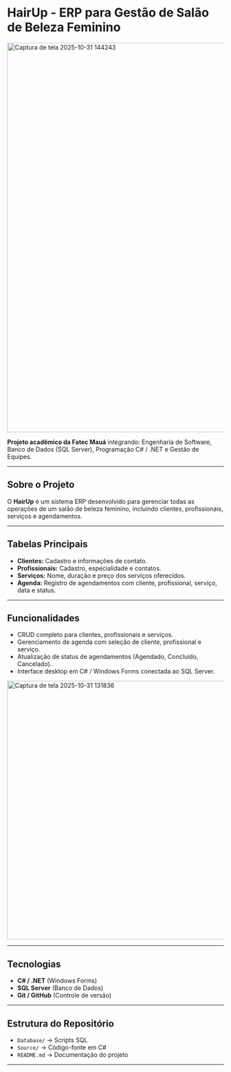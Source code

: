 # HairUp - ERP para Gestão de Salão de Beleza Feminino
<img width="1219" height="904" alt="Captura de tela 2025-10-31 144243" src="https://github.com/user-attachments/assets/456254e3-5ed9-439b-a6ea-876f8badf5e8" />

**Projeto acadêmico da Fatec Mauá** integrando: Engenharia de Software, Banco de Dados (SQL Server), Programação C# / .NET e Gestão de Equipes.

---

## Sobre o Projeto

O **HairUp** é um sistema ERP desenvolvido para gerenciar todas as operações de um salão de beleza feminino, incluindo clientes, profissionais, serviços e agendamentos.

---

## Tabelas Principais

- **Clientes:** Cadastro e informações de contato.  
- **Profissionais:** Cadastro, especialidade e contatos.  
- **Serviços:** Nome, duração e preço dos serviços oferecidos.  
- **Agenda:** Registro de agendamentos com cliente, profissional, serviço, data e status.

---

## Funcionalidades

- CRUD completo para clientes, profissionais e serviços.  
- Gerenciamento de agenda com seleção de cliente, profissional e serviço.  
- Atualização de status de agendamentos (Agendado, Concluído, Cancelado).  
- Interface desktop em C# / Windows Forms conectada ao SQL Server.
<img width="600" height="600" alt="Captura de tela 2025-10-31 131836" src="https://github.com/user-attachments/assets/8f265db2-64c6-4c9a-8424-02657401b372" />

---

## Tecnologias

- **C# / .NET** (Windows Forms)  
- **SQL Server** (Banco de Dados)  
- **Git / GitHub** (Controle de versão)  

---

## Estrutura do Repositório

- `Database/` → Scripts SQL  
- `Source/` → Código-fonte em C#  
- `README.md` → Documentação do projeto

---
